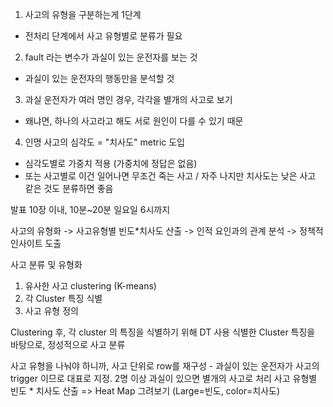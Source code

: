 1. 사고의 유형을 구분하는게 1단계
 - 전처리 단계에서 사고 유형별로 분류가 필요
 
2. fault 라는 변수가 과실이 있는 운전자를 보는 것
 - 과실이 있는 운전자의 행동만을 분석할 것
 
3. 과실 운전자가 여러 명인 경우, 각각을 별개의 사고로 보기
 - 왜냐면, 하나의 사고라고 해도 서로 원인이 다를 수 있기 때문
 
4. 인명 사고의 심각도 = "치사도" metric 도입
 - 심각도별로 가중치 적용 (가중치에 정답은 없음)
 - 또는 사고별로 이건 일어나면 무조건 죽는 사고 / 자주 나지만 치사도는 낮은 사고 같은 것도 분류하면 좋음
 
 
발표
10장 이내, 10분~20분
일요일 6시까지

사고의 유형화 -> 사고유형별 빈도*치사도 산출 -> 인적 요인과의 관계 분석 -> 정책적 인사이트 도출

사고 분류 및 유형화
1. 유사한 사고 clustering (K-means)
2. 각 Cluster 특징 식별
3. 사고 유형 정의

Clustering 후, 각 cluster 의 특징을 식별하기 위해 DT 사용
식별한 Cluster 특징을 바탕으로, 정성적으로 사고 분류

사고 유형을 나눠야 하니까, 사고 단위로 row를 재구성 - 과실이 있는 운전자가 사고의 trigger 이므로 대표로 지정. 2명 이상 과실이 있으면 별개의 사고로 처리
사고 유형별 빈도 * 치사도 산출 => Heat Map 그려보기
(Large=빈도, color=치사도)
